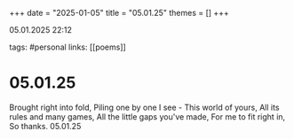 +++
date = "2025-01-05"
title = "05.01.25"
themes = []
+++

05.01.2025 22:12

tags: #personal
links: [[poems]]

# 05.01.25

Brought right into fold,
Piling one by one I see -
This world of yours,
All its rules and many games,
All the little gaps you've made,
For me to fit right in,
So thanks.
05.01.25

